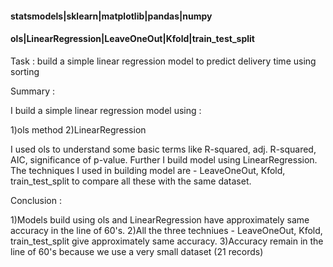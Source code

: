 #### statsmodels|sklearn|matplotlib|pandas|numpy
#### ols|LinearRegression|LeaveOneOut|Kfold|train_test_split

Task : build a simple linear regression model to predict delivery time using sorting

Summary : 

I build a simple linear regression model using :

1)ols method
2)LinearRegression

I used ols to understand some basic terms like R-squared, adj. R-squared,  AIC, significance of p-value. 
Further I build model using LinearRegression. The techniques I used in building model are - LeaveOneOut, Kfold, train_test_split to compare all these with the same dataset.

Conclusion :

1)Models build using ols and LinearRegression have approximately same accuracy in the line of 60's.
2)All the three techniues - LeaveOneOut, Kfold, train_test_split give approximately same accuracy.
3)Accuracy remain in the line of 60's because we use a very small dataset (21 records)
